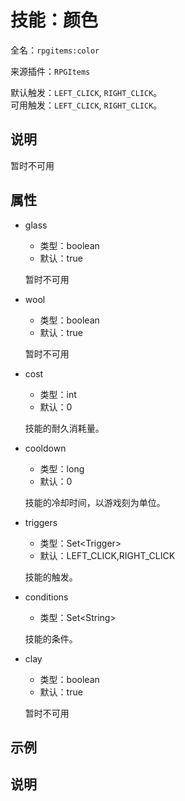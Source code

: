 # 技能：颜色

<!-- 本文件是通过游戏内 `/rpgitem gen-wiki` 命令生成的。 -->
<!-- 请只在对应的 "beginCustomXXXX" 与 "endCustomXXXX" 间编辑。  -->
<!-- 如果您想修改技能或其属性的描述， -->
<!-- 请修改 "resources/lang/zh_CN.yml" 中对应的项。 -->

全名：`rpgitems:color`

来源插件：`RPGItems`

默认触发：`LEFT_CLICK`, `RIGHT_CLICK`。  
可用触发：`LEFT_CLICK`, `RIGHT_CLICK`。

<!-- beginCustomHeader -->
<!-- endCustomHeader -->

## 说明

暂时不可用
<!-- beginCustomDescription -->
<!-- endCustomDescription -->

## 属性

* glass

  * 类型：boolean
  * 默认：true

  暂时不可用

* wool

  * 类型：boolean
  * 默认：true

  暂时不可用

* cost

  * 类型：int
  * 默认：0

  技能的耐久消耗量。

* cooldown

  * 类型：long
  * 默认：0

  技能的冷却时间，以游戏刻为单位。

* triggers

  * 类型：Set&lt;Trigger&gt;
  * 默认：LEFT_CLICK,RIGHT_CLICK

  技能的触发。

* conditions

  * 类型：Set&lt;String&gt;

  技能的条件。

* clay

  * 类型：boolean
  * 默认：true

  暂时不可用

<!-- beginCustomProperties -->
<!-- endCustomProperties -->

## 示例

<!-- beginCustomExample -->
<!-- endCustomExample -->

## 说明

<!-- beginCustomNote -->
<!-- endCustomNote -->